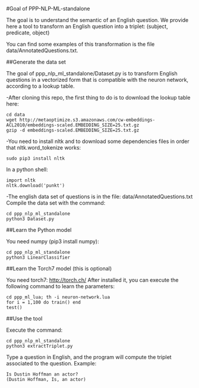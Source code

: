 #Goal of PPP-NLP-ML-standalone

The goal is to understand the semantic of an English question.
We provide here a tool to transform an English question into a triplet:
(subject, predicate, object)

You can find some examples of this transformation is the file data/AnnotatedQuestions.txt.

##Generate the data set

The goal of ppp_nlp_ml_standalone/Dataset.py is to transform English questions in a vectorized form that is compatible with the
neuron network, according to a lookup table.

-After cloning this repo, the first thing to do is to download the lookup table here:

    cd data
    wget http://metaoptimize.s3.amazonaws.com/cw-embeddings-ACL2010/embeddings-scaled.EMBEDDING_SIZE=25.txt.gz
    gzip -d embeddings-scaled.EMBEDDING_SIZE=25.txt.gz

-You need to install nltk and to download some dependencies files in order that nltk.word_tokenize works:

    sudo pip3 install nltk

In a python shell:

    import nltk
    nltk.download('punkt')

-The english data set of questions is in the file: data/AnnotatedQuestions.txt
Compile the data set with the command:

    cd ppp_nlp_ml_standalone
    python3 Dataset.py

##Learn the Python model

You need numpy (pip3 install numpy):

    cd ppp_nlp_ml_standalone
    python3 LinearClassifier

##Learn the Torch7 model (this is optional)

You need torch7: http://torch.ch/
After installed it, you can execute the following command to learn the parameters:

    cd ppp_ml_lua; th -i neuron-network.lua
    for i = 1,100 do train() end
    test()


##Use the tool

Execute the command:

    cd ppp_nlp_ml_standalone
    python3 extractTriplet.py

Type a question in English, and the program will compute the triplet associated to the question.
Example:

    Is Dustin Hoffman an actor?
    (Dustin Hoffman, Is, an actor)

